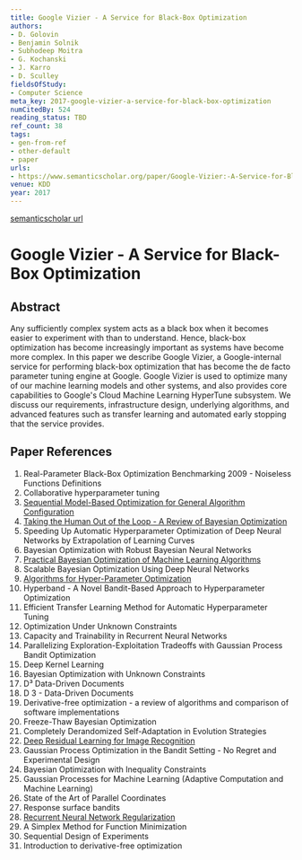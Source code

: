 ```yaml
---
title: Google Vizier - A Service for Black-Box Optimization
authors:
- D. Golovin
- Benjamin Solnik
- Subhodeep Moitra
- G. Kochanski
- J. Karro
- D. Sculley
fieldsOfStudy:
- Computer Science
meta_key: 2017-google-vizier-a-service-for-black-box-optimization
numCitedBy: 524
reading_status: TBD
ref_count: 38
tags:
- gen-from-ref
- other-default
- paper
urls:
- https://www.semanticscholar.org/paper/Google-Vizier:-A-Service-for-Black-Box-Optimization-Golovin-Solnik/938f6ef7eed095919e6a482c7f1836a01d62db4b?sort=total-citations
venue: KDD
year: 2017
---
```


[semanticscholar url](https://www.semanticscholar.org/paper/Google-Vizier:-A-Service-for-Black-Box-Optimization-Golovin-Solnik/938f6ef7eed095919e6a482c7f1836a01d62db4b?sort=total-citations)

# Google Vizier - A Service for Black-Box Optimization

## Abstract

Any sufficiently complex system acts as a black box when it becomes easier to experiment with than to understand. Hence, black-box optimization has become increasingly important as systems have become more complex. In this paper we describe Google Vizier, a Google-internal service for performing black-box optimization that has become the de facto parameter tuning engine at Google. Google Vizier is used to optimize many of our machine learning models and other systems, and also provides core capabilities to Google's Cloud Machine Learning HyperTune subsystem. We discuss our requirements, infrastructure design, underlying algorithms, and advanced features such as transfer learning and automated early stopping that the service provides.

## Paper References

1. Real-Parameter Black-Box Optimization Benchmarking 2009 - Noiseless Functions Definitions
2. Collaborative hyperparameter tuning
3. [Sequential Model-Based Optimization for General Algorithm Configuration](2011-sequential-model-based-optimization-for-general-algorithm-configuration.md)
4. [Taking the Human Out of the Loop - A Review of Bayesian Optimization](2016-taking-the-human-out-of-the-loop-a-review-of-bayesian-optimization.md)
5. Speeding Up Automatic Hyperparameter Optimization of Deep Neural Networks by Extrapolation of Learning Curves
6. Bayesian Optimization with Robust Bayesian Neural Networks
7. [Practical Bayesian Optimization of Machine Learning Algorithms](2012-practical-bayesian-optimization-of-machine-learning-algorithms.md)
8. Scalable Bayesian Optimization Using Deep Neural Networks
9. [Algorithms for Hyper-Parameter Optimization](2011-algorithms-for-hyper-parameter-optimization.md)
10. Hyperband - A Novel Bandit-Based Approach to Hyperparameter Optimization
11. Efficient Transfer Learning Method for Automatic Hyperparameter Tuning
12. Optimization Under Unknown Constraints
13. Capacity and Trainability in Recurrent Neural Networks
14. Parallelizing Exploration-Exploitation Tradeoffs with Gaussian Process Bandit Optimization
15. Deep Kernel Learning
16. Bayesian Optimization with Unknown Constraints
17. D³ Data-Driven Documents
18. D 3 - Data-Driven Documents
19. Derivative-free optimization - a review of algorithms and comparison of software implementations
20. Freeze-Thaw Bayesian Optimization
21. Completely Derandomized Self-Adaptation in Evolution Strategies
22. [Deep Residual Learning for Image Recognition](2016-deep-residual-learning-for-image-recognition.md)
23. Gaussian Process Optimization in the Bandit Setting - No Regret and Experimental Design
24. Bayesian Optimization with Inequality Constraints
25. Gaussian Processes for Machine Learning (Adaptive Computation and Machine Learning)
26. State of the Art of Parallel Coordinates
27. Response surface bandits
28. [Recurrent Neural Network Regularization](2014-recurrent-neural-network-regularization.md)
29. A Simplex Method for Function Minimization
30. Sequential Design of Experiments
31. Introduction to derivative-free optimization
